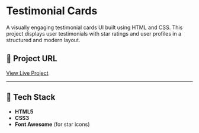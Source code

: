 # Testimonial Cards

A visually engaging testimonial cards UI built using HTML and CSS. This project displays user testimonials with star ratings and user profiles in a structured and modern layout.

## 🔗 Project URL

[View Live Project](https://your-deployment-url.com)

---

## 🧰 Tech Stack

- **HTML5**
- **CSS3**
- **Font Awesome** (for star icons)
